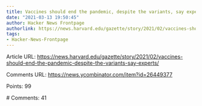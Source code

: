 ```yaml
---
title: Vaccines should end the pandemic, despite the variants, say experts
date: "2021-03-13 19:50:45"
author: Hacker News Frontpage
authorlink: https://news.harvard.edu/gazette/story/2021/02/vaccines-should-end-the-pandemic-despite-the-variants-say-experts/
tags:
- Hacker-News-Frontpage
---
```


<p>Article URL: <a href="https://news.harvard.edu/gazette/story/2021/02/vaccines-should-end-the-pandemic-despite-the-variants-say-experts/">https://news.harvard.edu/gazette/story/2021/02/vaccines-should-end-the-pandemic-despite-the-variants-say-experts/</a></p>
<p>Comments URL: <a href="https://news.ycombinator.com/item?id=26449377">https://news.ycombinator.com/item?id=26449377</a></p>
<p>Points: 99</p>
<p># Comments: 41</p>

